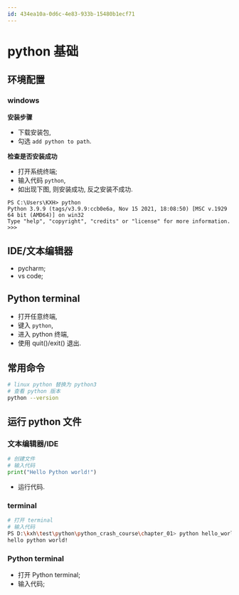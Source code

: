 ```yaml
---
id: 434ea10a-0d6c-4e83-933b-15480b1ecf71
---
```


# python 基础

## 环境配置

### windows

**安装步骤**

- 下载安装包,
- 勾选 `add python to path`.

**检查是否安装成功**

- 打开系统终端;
- 输入代码 `python`,
- 如出现下图, 则安装成功, 反之安装不成功.

```
PS C:\Users\KXH> python
Python 3.9.9 (tags/v3.9.9:ccb0e6a, Nov 15 2021, 18:08:50) [MSC v.1929 64 bit (AMD64)] on win32
Type "help", "copyright", "credits" or "license" for more information.
>>>
```

## IDE/文本编辑器

- pycharm;
- vs code;

## Python terminal

- 打开任意终端,
- 键入 `python`,
- 进入 python 终端,
- 使用 quit()/exit() 退出.

## 常用命令

```bash
# linux python 替换为 python3
# 查看 python 版本
python --version
```

## 运行 python 文件

### 文本编辑器/IDE

```python
# 创建文件
# 输入代码
print("Hello Python world!")
```

- 运行代码.

### terminal

```bash
# 打开 terminal
# 输入代码
PS D:\kxh\test\python\python_crash_course\chapter_01> python hello_world.py
hello python world!
```

### Python terminal

- 打开 Python terminal;
- 输入代码;
